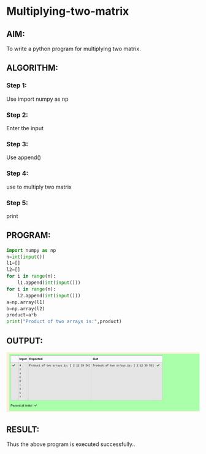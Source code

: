 # Multiplying-two-matrix

## AIM:

To write a python program for multiplying two matrix.


## ALGORITHM:

### Step 1:
Use import numpy as np
### Step 2:
Enter the input
### Step 3:
Use append()
### Step 4:
use to multiply two matrix
### Step 5:
print

## PROGRAM: 
```python
import numpy as np
n=int(input())
l1=[]
l2=[]
for i in range(n):
    l1.append(int(input()))
for i in range(n):
    l2.append(int(input()))
a=np.array(l1)
b=np.array(l2)
product=a*b
print("Product of two arrays is:",product)

```

## OUTPUT:
![output](./output1.png)

## RESULT:
Thus the above program is executed successfully..
